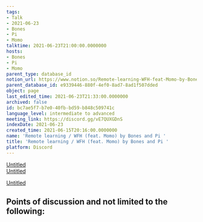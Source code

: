 ```yaml
---
tags:
- Talk
- 2021-06-23
- Bones
- Pi
- Momo
talktime: 2021-06-23T21:00:00.0000000
hosts:
- Bones
- Pi
- Momo
parent_type: database_id
notion_url: https://www.notion.so/Remote-learning-WFH-feat-Momo-by-Bones-and-Pi-bc7ae5f7b7e040fbbd59b848c509741c
parent_database_id: e9339446-880f-4ef0-8ad7-8ad1f507dded
object: page
last_edited_time: 2021-06-23T21:33:00.0000000
archived: false
id: bc7ae5f7-b7e0-40fb-bd59-b848c509741c
language_level: intermediate to advanced
meeting_link: https://discord.gg/vE7QUXGDnS
indexDate: 2021-06-23
created_time: 2021-06-15T20:16:00.0000000
name: 'Remote learning / WFH (feat. Momo) by Bones and Pi '
title: 'Remote learning / WFH (feat. Momo) by Bones and Pi '
platform: Discord
---
```


[Untitled](https://www.notion.so/23f0f26c7f1547c0b08477c0c6f1f461)   
[Untitled](https://www.notion.so/482e61b02b9c4456b2b4fe86bb7544c6)   

[Untitled](https://www.notion.so/60226399bd024bf4bf588586f8013a21)   
## Points of discussion and not limited to the following:

   
   
   
   

   


